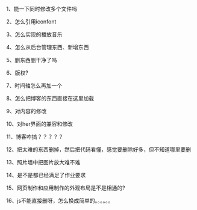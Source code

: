 1、能一下同时修改多个文件吗

2、怎么引用iconfont

3、怎么实现的播放音乐

4、怎么从后台管理东西、新增东西

5、删东西删干净了吗

6、版权?

7、时间轴怎么再加一个

8、怎么把博客的东西直接在这里加载

9、对内容的修改

10、对her界面的兼容和修改

11、博客咋搞？？？？？

12、把太难的东西删掉，然后把代码看懂，感觉要删除好多，但不知道哪里要删

13、照片墙中把图片放大难不难

14、是不是都已经满足了作业要求

15、网页制作和应用制作的外观布局是不是相通的?

16、js不能直接删呀，怎么换成简单的。。。。。。
